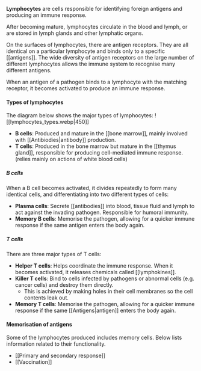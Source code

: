 **Lymphocytes** are cells responsible for identifying foreign antigens and producing an immune response.

After becoming mature, lymphocytes circulate in the blood and lymph, or are stored in lymph glands and other lymphatic organs.

On the surfaces of lymphocytes, there are antigen receptors. They are all identical on a particular lymphocyte and binds only to a specific [[antigens]]. The wide diversity of antigen receptors on the large number of different lymphocytes allows the immune system to recognise many different antigens.

When an antigen of a pathogen binds to a lymphocyte with the matching receptor, it becomes activated to produce an immune response.

#### Types of lymphocytes
The diagram below shows the major types of lymphocytes:
![[lymphocytes_types.webp|450]]
- **B cells**: Produced and mature in the [[bone marrow]], mainly involved with [[Antibiodies|antibody]] production.
- **T cells**: Produced in the bone marrow but mature in the [[thymus gland]], responsible for producing cell-mediated immune response. (relies mainly on actions of white blood cells)

##### B cells
When a B cell becomes activated, it divides repeatedly to form many identical cells, and differentiating into two different types of cells:
- **Plasma cells**: Secrete [[antibodies]] into blood, tissue fluid and lymph to act against the invading pathogen. Responsible for humoral immunity.
- **Memory B cells**: Memorise the pathogen, allowing for a quicker immune response if the same antigen enters the body again.

##### T cells
There are three major types of T cells:
- **Helper T cells**: Helps coordinate the immune response. When it becomes activated, it releases chemicals called [[lymphokines]].
- **Killer T cells**: Bind to cells infected by pathogens or abnormal cells (e.g. cancer cells) and destroy them directly.
	- This is achieved by making holes in their cell membranes so the cell contents leak out.
- **Memory T cells**: Memorise the pathogen, allowing for a quicker immune response if the same [[Antigens|antigen]] enters the body again.

#### Memorisation of antigens
Some of the lymphocytes produced includes memory cells. Below lists information related to their functionality.
- [[Primary and secondary response]]
- [[Vaccination]]
